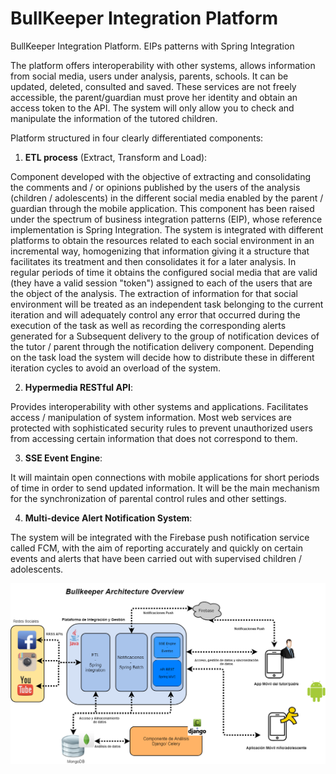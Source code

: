 # BullKeeper Integration Platform

BullKeeper Integration Platform. EIPs patterns with Spring Integration

The platform offers interoperability with other systems, allows information from social media, users under analysis, parents, schools. It can be updated, deleted, consulted and saved. These services are not freely accessible, the parent/guardian must prove her identity and obtain an access token to the API.
The system will only allow you to check and manipulate the information of the tutored children.

Platform structured in four clearly differentiated components:

1. **ETL process** (Extract, Transform and Load):

Component developed with the objective of extracting and consolidating the comments and / or opinions published by the users of the analysis (children / adolescents) in the different social media enabled by the parent / guardian through the mobile application.
This component has been raised under the spectrum of business integration patterns (EIP), whose reference implementation is Spring Integration.
The system is integrated with different platforms to obtain the resources related to each social environment in an incremental way, homogenizing that information giving it a structure that facilitates its treatment and then consolidates it for a later analysis.
In regular periods of time it obtains the configured social media that are valid (they have a valid session "token") assigned to each of the users that are the object of the analysis.
The extraction of information for that social environment will be treated as an independent task belonging to the current iteration and will adequately control any error that occurred during the execution of the task as well as recording the corresponding alerts generated for a
Subsequent delivery to the group of notification devices of the tutor / parent through the notification delivery component.
Depending on the task load the system will decide how to distribute these in different iteration cycles to avoid an overload of the system.

2. **Hypermedia RESTful API**:

Provides interoperability with other systems and applications. Facilitates access / manipulation of system information. Most web services are protected with sophisticated security rules to prevent 
unauthorized users from accessing certain information that does not correspond to them.

3. **SSE Event Engine**:

It will maintain open connections with mobile applications for short periods of time in order to send updated information. It will be the main mechanism for the synchronization of parental control rules and other settings.

4. **Multi-device Alert Notification System**:

The system will be integrated with the Firebase push notification service called FCM, with the aim of reporting accurately and quickly on certain events and alerts that have been carried out with supervised children / adolescents.


![Bullkeeper Arquitecture](bullkeeper_arquitecture.png "Bullkeeper Arquitecture")
